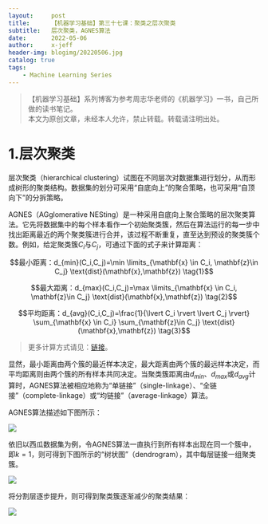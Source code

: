 ```yaml
---
layout:     post
title:      【机器学习基础】第三十七课：聚类之层次聚类
subtitle:   层次聚类，AGNES算法
date:       2022-05-06
author:     x-jeff
header-img: blogimg/20220506.jpg
catalog: true
tags:
    - Machine Learning Series
---
```

>【机器学习基础】系列博客为参考周志华老师的《机器学习》一书，自己所做的读书笔记。  
>本文为原创文章，未经本人允许，禁止转载。转载请注明出处。

# 1.层次聚类

层次聚类（hierarchical clustering）试图在不同层次对数据集进行划分，从而形成树形的聚类结构。数据集的划分可采用“自底向上”的聚合策略，也可采用“自顶向下”的分拆策略。

AGNES（AGglomerative NESting）是一种采用自底向上聚合策略的层次聚类算法。它先将数据集中的每个样本看作一个初始聚类簇，然后在算法运行的每一步中找出距离最近的两个聚类簇进行合并，该过程不断重复，直至达到预设的聚类簇个数。例如，给定聚类簇$C_i$与$C_j$，可通过下面的式子来计算距离：

$$最小距离：d_{min}(C_i,C_j)=\min \limits_{\mathbf{x} \in C_i, \mathbf{z}\in C_j} \text{dist}(\mathbf{x},\mathbf{z}) \tag{1}$$

$$最大距离：d_{max}(C_i,C_j)=\max \limits_{\mathbf{x} \in C_i, \mathbf{z}\in C_j} \text{dist}(\mathbf{x},\mathbf{z}) \tag{2}$$

$$平均距离：d_{avg}(C_i,C_j)=\frac{1}{\lvert C_i \rvert \lvert C_j \rvert} \sum_{\mathbf{x} \in C_i} \sum_{\mathbf{z}\in C_j} \text{dist}(\mathbf{x},\mathbf{z}) \tag{3}$$

>更多计算方式请见：[链接](http://shichaoxin.com/2022/05/09/Python基础-第三十七课-使用Python实现层次聚类/#3method)。

显然，最小距离由两个簇的最近样本决定，最大距离由两个簇的最远样本决定，而平均距离则由两个簇的所有样本共同决定。当聚类簇距离由$d_{min}$、$d_{max}$或$d_{avg}$计算时，AGNES算法被相应地称为“单链接”（single-linkage）、“全链接”（complete-linkage）或“均链接”（average-linkage）算法。

AGNES算法描述如下图所示：

![](https://xjeffblogimg.oss-cn-beijing.aliyuncs.com/BLOGIMG/BlogImage/MachineLearningSeries/Lesson37/37x1.png)

依旧以西瓜数据集为例，令AGNES算法一直执行到所有样本出现在同一个簇中，即$k=1$，则可得到下图所示的“树状图”（dendrogram），其中每层链接一组聚类簇。

![](https://xjeffblogimg.oss-cn-beijing.aliyuncs.com/BLOGIMG/BlogImage/MachineLearningSeries/Lesson37/37x2.png)

将分割层逐步提升，则可得到聚类簇逐渐减少的聚类结果：

![](https://xjeffblogimg.oss-cn-beijing.aliyuncs.com/BLOGIMG/BlogImage/MachineLearningSeries/Lesson37/37x3.png)